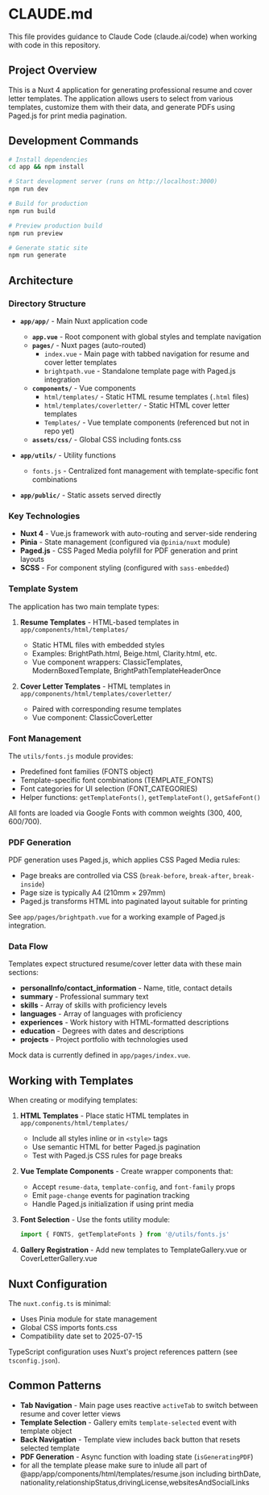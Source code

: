 # CLAUDE.md

This file provides guidance to Claude Code (claude.ai/code) when working with code in this repository.

## Project Overview

This is a Nuxt 4 application for generating professional resume and cover letter templates. The application allows users to select from various templates, customize them with their data, and generate PDFs using Paged.js for print media pagination.

## Development Commands

```bash
# Install dependencies
cd app && npm install

# Start development server (runs on http://localhost:3000)
npm run dev

# Build for production
npm run build

# Preview production build
npm run preview

# Generate static site
npm run generate
```

## Architecture

### Directory Structure

- **`app/app/`** - Main Nuxt application code
  - **`app.vue`** - Root component with global styles and template navigation
  - **`pages/`** - Nuxt pages (auto-routed)
    - `index.vue` - Main page with tabbed navigation for resume and cover letter templates
    - `brightpath.vue` - Standalone template page with Paged.js integration
  - **`components/`** - Vue components
    - `html/templates/` - Static HTML resume templates (`.html` files)
    - `html/templates/coverletter/` - Static HTML cover letter templates
    - `Templates/` - Vue template components (referenced but not in repo yet)
  - **`assets/css/`** - Global CSS including fonts.css

- **`app/utils/`** - Utility functions
  - `fonts.js` - Centralized font management with template-specific font combinations

- **`app/public/`** - Static assets served directly

### Key Technologies

- **Nuxt 4** - Vue.js framework with auto-routing and server-side rendering
- **Pinia** - State management (configured via `@pinia/nuxt` module)
- **Paged.js** - CSS Paged Media polyfill for PDF generation and print layouts
- **SCSS** - For component styling (configured with `sass-embedded`)

### Template System

The application has two main template types:

1. **Resume Templates** - HTML-based templates in `app/components/html/templates/`
   - Static HTML files with embedded styles
   - Examples: BrightPath.html, Beige.html, Clarity.html, etc.
   - Vue component wrappers: ClassicTemplates, ModernBoxedTemplate, BrightPathTemplateHeaderOnce

2. **Cover Letter Templates** - HTML templates in `app/components/html/templates/coverletter/`
   - Paired with corresponding resume templates
   - Vue component: ClassicCoverLetter

### Font Management

The `utils/fonts.js` module provides:
- Predefined font families (FONTS object)
- Template-specific font combinations (TEMPLATE_FONTS)
- Font categories for UI selection (FONT_CATEGORIES)
- Helper functions: `getTemplateFonts()`, `getTemplateFont()`, `getSafeFont()`

All fonts are loaded via Google Fonts with common weights (300, 400, 600/700).

### PDF Generation

PDF generation uses Paged.js, which applies CSS Paged Media rules:
- Page breaks are controlled via CSS (`break-before`, `break-after`, `break-inside`)
- Page size is typically A4 (210mm × 297mm)
- Paged.js transforms HTML into paginated layout suitable for printing

See `app/pages/brightpath.vue` for a working example of Paged.js integration.

### Data Flow

Templates expect structured resume/cover letter data with these main sections:
- **personalInfo/contact_information** - Name, title, contact details
- **summary** - Professional summary text
- **skills** - Array of skills with proficiency levels
- **languages** - Array of languages with proficiency
- **experiences** - Work history with HTML-formatted descriptions
- **education** - Degrees with dates and descriptions
- **projects** - Project portfolio with technologies used

Mock data is currently defined in `app/pages/index.vue`.

## Working with Templates

When creating or modifying templates:

1. **HTML Templates** - Place static HTML templates in `app/components/html/templates/`
   - Include all styles inline or in `<style>` tags
   - Use semantic HTML for better Paged.js pagination
   - Test with Paged.js CSS rules for page breaks

2. **Vue Template Components** - Create wrapper components that:
   - Accept `resume-data`, `template-config`, and `font-family` props
   - Emit `page-change` events for pagination tracking
   - Handle Paged.js initialization if using print media

3. **Font Selection** - Use the fonts utility module:
   ```javascript
   import { FONTS, getTemplateFonts } from '@/utils/fonts.js'
   ```

4. **Gallery Registration** - Add new templates to TemplateGallery.vue or CoverLetterGallery.vue

## Nuxt Configuration

The `nuxt.config.ts` is minimal:
- Uses Pinia module for state management
- Global CSS imports fonts.css
- Compatibility date set to 2025-07-15

TypeScript configuration uses Nuxt's project references pattern (see `tsconfig.json`).

## Common Patterns

- **Tab Navigation** - Main page uses reactive `activeTab` to switch between resume and cover letter views
- **Template Selection** - Gallery emits `template-selected` event with template object
- **Back Navigation** - Template view includes back button that resets selected template
- **PDF Generation** - Async function with loading state (`isGeneratingPDF`)
- for all the template please make sure to inlude all part of @app/app/components/html/templates/resume.json including birthDate, nationality,relationshipStatus,drivingLicense,websitesAndSocialLinks